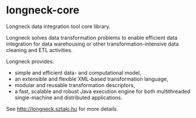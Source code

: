 longneck-core
=============

Longneck data integration tool core library.

Longneck solves data transformation problems to enable efficient data integration for data warehousing or other 
transformation-intensive data cleaning and ETL activities. 

Longneck provides:

- simple and efficient data- and computational model,
- an extensible and flexible XML-based transformation language,
- modular and reusable transformation descriptors,
- a fast, scalable and robust Java execution engine for both multithreaded single-machine and distributed applications.

See http://longneck.sztaki.hu for more details.



